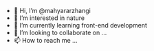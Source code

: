 - 👋 Hi, I’m @mahyararzhangi
- 👀 I’m interested in nature
- 🌱 I’m currently learning front-end development
- 💞️ I’m looking to collaborate on ...
- 📫 How to reach me ...

<!---
mahyararzhangi/mahyararzhangi is a ✨ special ✨ repository because its `README.md` (this file) appears on your GitHub profile.
You can click the Preview link to take a look at your changes.
--->
